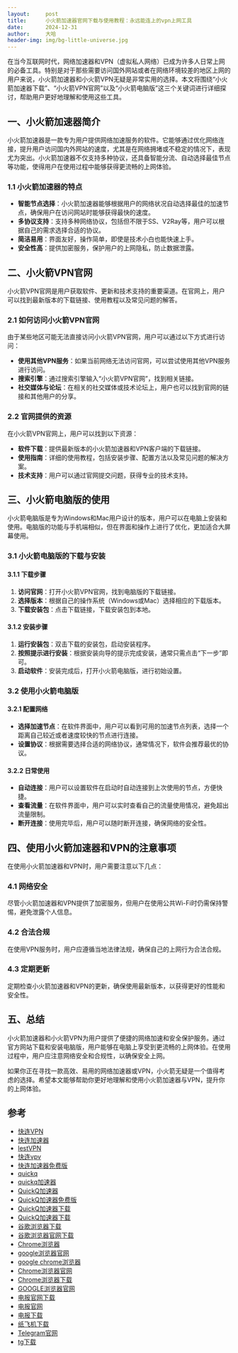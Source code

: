 ```yaml
---
layout:     post
title:      小火箭加速器官网下载与使用教程：永远能连上的vpn上网工具
date:       2024-12-31
author:     大哈
header-img: img/bg-little-universe.jpg
---
```


在当今互联网时代，网络加速器和VPN（虚拟私人网络）已成为许多人日常上网的必备工具。特别是对于那些需要访问国外网站或者在网络环境较差的地区上网的用户来说，小火箭加速器和小火箭VPN无疑是非常实用的选择。本文将围绕“小火箭加速器下载”、“小火箭VPN官网”以及“小火箭电脑版”这三个关键词进行详细探讨，帮助用户更好地理解和使用这些工具。

## 一、小火箭加速器简介

小火箭加速器是一款专为用户提供网络加速服务的软件。它能够通过优化网络连接，提升用户访问国内外网站的速度，尤其是在网络拥堵或不稳定的情况下，表现尤为突出。小火箭加速器不仅支持多种协议，还具备智能分流、自动选择最佳节点等功能，使得用户在使用过程中能够获得更流畅的上网体验。

### 1.1 小火箭加速器的特点

- **智能节点选择**：小火箭加速器能够根据用户的网络状况自动选择最佳的加速节点，确保用户在访问网站时能够获得最快的速度。
- **多协议支持**：支持多种网络协议，包括但不限于SS、V2Ray等，用户可以根据自己的需求选择合适的协议。
- **简洁易用**：界面友好，操作简单，即使是技术小白也能快速上手。
- **安全性高**：提供加密服务，保护用户的上网隐私，防止数据泄露。

## 二、小火箭VPN官网

小火箭VPN官网是用户获取软件、更新和技术支持的重要渠道。在官网上，用户可以找到最新版本的下载链接、使用教程以及常见问题的解答。

### 2.1 如何访问小火箭VPN官网

由于某些地区可能无法直接访问小火箭VPN官网，用户可以通过以下方式进行访问：

- **使用其他VPN服务**：如果当前网络无法访问官网，可以尝试使用其他VPN服务进行访问。
- **搜索引擎**：通过搜索引擎输入“小火箭VPN官网”，找到相关链接。
- **社交媒体与论坛**：在相关的社交媒体或技术论坛上，用户也可以找到官网的链接和其他用户的分享。

### 2.2 官网提供的资源

在小火箭VPN官网上，用户可以找到以下资源：

- **软件下载**：提供最新版本的小火箭加速器和VPN客户端的下载链接。
- **使用指南**：详细的使用教程，包括安装步骤、配置方法以及常见问题的解决方案。
- **技术支持**：用户可以通过官网提交问题，获得专业的技术支持。

## 三、小火箭电脑版的使用

小火箭电脑版是专为Windows和Mac用户设计的版本，用户可以在电脑上安装和使用。电脑版的功能与手机端相似，但在界面和操作上进行了优化，更加适合大屏幕使用。

### 3.1 小火箭电脑版的下载与安装

#### 3.1.1 下载步骤

1. **访问官网**：打开小火箭VPN官网，找到电脑版的下载链接。
2. **选择版本**：根据自己的操作系统（Windows或Mac）选择相应的下载版本。
3. **下载安装包**：点击下载链接，下载安装包到本地。

#### 3.1.2 安装步骤

1. **运行安装包**：双击下载的安装包，启动安装程序。
2. **按照提示进行安装**：根据安装向导的提示完成安装，通常只需点击“下一步”即可。
3. **启动软件**：安装完成后，打开小火箭电脑版，进行初始设置。

### 3.2 使用小火箭电脑版

#### 3.2.1 配置网络

- **选择加速节点**：在软件界面中，用户可以看到可用的加速节点列表，选择一个距离自己较近或者速度较快的节点进行连接。
- **设置协议**：根据需要选择合适的网络协议，通常情况下，软件会推荐最优的协议。

#### 3.2.2 日常使用

- **自动连接**：用户可以设置软件在启动时自动连接到上次使用的节点，方便快捷。
- **查看流量**：在软件界面中，用户可以实时查看自己的流量使用情况，避免超出流量限制。
- **断开连接**：使用完毕后，用户可以随时断开连接，确保网络的安全性。

## 四、使用小火箭加速器和VPN的注意事项

在使用小火箭加速器和VPN时，用户需要注意以下几点：

### 4.1 网络安全

尽管小火箭加速器和VPN提供了加密服务，但用户在使用公共Wi-Fi时仍需保持警惕，避免泄露个人信息。

### 4.2 合法合规

在使用VPN服务时，用户应遵循当地法律法规，确保自己的上网行为合法合规。

### 4.3 定期更新

定期检查小火箭加速器和VPN的更新，确保使用最新版本，以获得更好的性能和安全性。

## 五、总结

小火箭加速器和小火箭VPN为用户提供了便捷的网络加速和安全保护服务。通过官方网站下载和安装电脑版，用户能够在电脑上享受到更流畅的上网体验。在使用过程中，用户应注意网络安全和合规性，以确保安全上网。

如果你正在寻找一款高效、易用的网络加速器或VPN，小火箭无疑是一个值得考虑的选择。希望本文能够帮助你更好地理解和使用小火箭加速器与VPN，提升你的上网体验。

## 参考

- [快连VPN](http://qyzbq.com)
- [快连加速器](http://yzqvu.com)
- [lestVPN](http://drbxi.com)
- [快连vpv](http://xkzvn.com)
- [快连加速器免费版](http://uulmr.com)
- [quickq](http://eslbn.com)
- [quickq加速器](http://gvjqh.com)
- [QuickQ加速器](http://rmype.com)
- [QuickQ加速器免费版](http://kzddz.com)
- [QuickQ加速器下载](http://jvlql.com)
- [QuickQ加速器下载](http://opcxp.com)
- [谷歌浏览器下载](http://nuktl.com)
- [谷歌浏览器官网下载](http://hpvoe.com)
- [Chrome浏览器](http://ubwma.com)
- [google浏览器官网](http://oyqdu.com)
- [google chrome浏览器](http://mzrya.com)
- [Chrome浏览器官网](http://ovrpt.com)
- [Chrome浏览器下载](http://ujaab.com)
- [GOOGLE浏览器官网](http://nfnlo.com)
- [电报官网下载](http://ezxwz.com)
- [电报官网](http://wofcd.com)
- [电报下载](http://cwaoz.com)
- [纸飞机下载](http://zejwo.com)
- [Telegram官网](http://nqnuk.com)
- [tg下载](http://obwwt.com)
